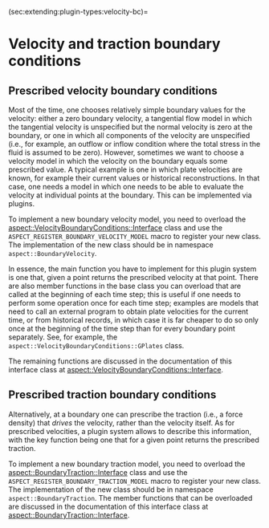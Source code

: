 (sec:extending:plugin-types:velocity-bc)=
# Velocity and traction boundary conditions

## Prescribed velocity boundary conditions

Most of the time, one chooses relatively simple boundary values for the
velocity: either a zero boundary velocity, a tangential flow model in which
the tangential velocity is unspecified but the normal velocity is zero at the
boundary, or one in which all components of the velocity are unspecified
(i.e., for example, an outflow or inflow condition where the total stress in
the fluid is assumed to be zero). However, sometimes we want to choose a
velocity model in which the velocity on the boundary equals some prescribed
value. A typical example is one in which plate velocities are known, for
example their current values or historical reconstructions. In that case, one
needs a model in which one needs to be able to evaluate the velocity at
individual points at the boundary. This can be implemented via plugins.

To implement a new boundary velocity model, you need to overload the
[aspect::VelocityBoundaryConditions::Interface](https://aspect.geodynamics.org/doc/doxygen/classaspect_1_1BoundaryVelocity_1_1Interface.html)
class and use the
`ASPECT_REGISTER_BOUNDARY_VELOCITY_MODEL` macro to register your new
class. The implementation of the new class should be in namespace
`aspect::BoundaryVelocity`.

In essence, the main function you have to implement for this plugin system is one
that, given a point returns the prescribed velocity at that point.
There are also member functions in the base class you can overload that are called
at the beginning of each time step; this is useful if one needs to perform some
operation once for each time step; examples are models that need to call an
external program to obtain plate velocities for the current time, or from
historical records, in which case it is far cheaper to do so only once at the
beginning of the time step than for every boundary point separately. See, for
example, the `aspect::VelocityBoundaryConditions::GPlates` class.

The remaining functions are discussed in the
documentation of this interface class at
[aspect::VelocityBoundaryConditions::Interface](https://aspect.geodynamics.org/doc/doxygen/classaspect_1_1BoundaryVelocity_1_1Interface.html).


## Prescribed traction boundary conditions

Alternatively, at a boundary one can prescribe the traction (i.e., a force density)
that *drives* the velocity, rather than the velocity itself. As for prescribed
velocities, a plugin system allows to describe this information, with the key
function being one that for a given point returns the prescribed traction.

To implement a new boundary traction model, you need to overload the
[aspect::BoundaryTraction::Interface](https://aspect.geodynamics.org/doc/doxygen/classaspect_1_1BoundaryTraction_1_1Interface.html)
class and use the
`ASPECT_REGISTER_BOUNDARY_TRACTION_MODEL` macro to register your new
class. The implementation of the new class should be in namespace
`aspect::BoundaryTraction`.
The member functions that can be overloaded are discussed in the
documentation of this interface class at
[aspect::BoundaryTraction::Interface](https://aspect.geodynamics.org/doc/doxygen/classaspect_1_1BoundaryTraction_1_1Interface.html).
